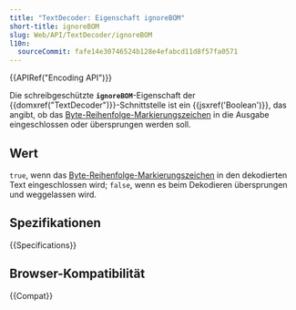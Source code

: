 ```yaml
---
title: "TextDecoder: Eigenschaft ignoreBOM"
short-title: ignoreBOM
slug: Web/API/TextDecoder/ignoreBOM
l10n:
  sourceCommit: fafe14e30746524b128e4efabcd11d8f57fa0571
---
```


{{APIRef("Encoding API")}}

Die schreibgeschützte **`ignoreBOM`**-Eigenschaft der {{domxref("TextDecoder")}}-Schnittstelle ist ein {{jsxref('Boolean')}}, das angibt, ob das [Byte-Reihenfolge-Markierungszeichen](https://www.w3.org/International/questions/qa-byte-order-mark) in die Ausgabe eingeschlossen oder übersprungen werden soll.

## Wert

`true`, wenn das [Byte-Reihenfolge-Markierungszeichen](https://www.w3.org/International/questions/qa-byte-order-mark) in den dekodierten Text eingeschlossen wird; `false`, wenn es beim Dekodieren übersprungen und weggelassen wird.

## Spezifikationen

{{Specifications}}

## Browser-Kompatibilität

{{Compat}}
